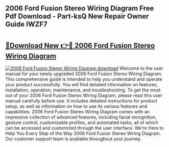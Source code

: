 ## 2006 Ford Fusion Stereo Wiring Diagram Free Pdf Download - Part-ksQ New Repair Owner Guide IWZF7

# <h2><a href="http://dfu2x9g.blite.top/?on=2006+Ford+Fusion+Stereo+Wiring+Diagram">🔗Download New 👉🔴 2006 Ford Fusion Stereo Wiring Diagram</a></h2>

[![2006 Ford Fusion Stereo Wiring Diagram download](https://i.imgur.com/lujVjoI.png)](http://dfu2x9g.blite.top/?on=2006+Ford+Fusion+Stereo+Wiring+Diagram)
Welcome to the user manual for your newly upgraded 2006 Ford Fusion Stereo Wiring Diagram. This comprehensive guide is intended to help you understand and operate your product successfully. You will find detailed information on features, installation, operation, maintenance, and troubleshooting. To get the most out of your 2006 Ford Fusion Stereo Wiring Diagram, please read this user manual carefully before use. It includes detailed instructions for product setup, as well as information on how to use its various features and capabilities. 2006 Ford Fusion Stereo Wiring Diagram comes with an impressive collection of advanced features, including facial recognition, gesture control, customizable profiles, and automated tasks, all of which can be accessed and customized through the user interface. We're Here to Help You Every Step of the Way 2006 Ford Fusion Stereo Wiring Diagram. Our customer support team is available throughout your journey.
